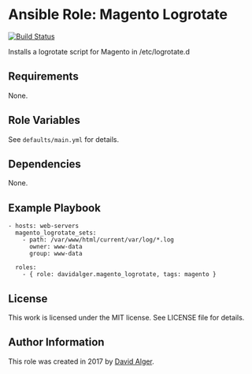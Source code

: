 # Ansible Role: Magento Logrotate

[![Build Status](https://travis-ci.org/davidalger/ansible-role-magento-logrotate.svg?branch=master)](https://travis-ci.org/davidalger/ansible-role-magento-logrotate)

Installs a logrotate script for Magento in /etc/logrotate.d

## Requirements

None.

## Role Variables

See `defaults/main.yml` for details.

## Dependencies

None.

## Example Playbook

    - hosts: web-servers
      magento_logrotate_sets:
        - path: /var/www/html/current/var/log/*.log
          owner: www-data
          group: www-data
    
      roles:
        - { role: davidalger.magento_logrotate, tags: magento }

## License

This work is licensed under the MIT license. See LICENSE file for details.

## Author Information

This role was created in 2017 by [David Alger](http://davidalger.com/).
